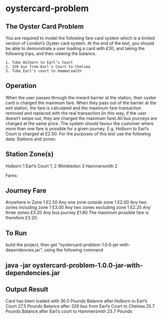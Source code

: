 # oystercard-problem

## The Oyster Card Problem ##
You are required to model the following fare card system which is a limited version of
London’s Oyster card system. At the end of the test, you should be able to demonstrate a
user loading a card with £30, and taking the following trips, and then viewing the balance.

	1. Tube Holborn to Earl’s Court
	2. 328 bus from Earl’s Court to Chelsea
	3. Tube Earl’s court to Hammersmith

## Operation ##
When the user passes through the inward barrier at the station, their oyster card is charged
the maximum fare.
When they pass out of the barrier at the exit station, the fare is calculated and the maximum
fare transaction removed and replaced with the real transaction (in this way, if the user
doesn’t swipe out, they are charged the maximum fare).All bus journeys are charged at the same price.
The system should favour the customer where more than one fare is possible for a given
journey. E.g. Holburn to Earl’s Court is charged at £2.50.
For the purposes of this test use the following data:
Stations and zones:

## Station Zone(s) ##
Holborn 1
Earl’s Court 1, 2
Wimbledon 3
Hammersmith 2

Fares:

## Journey Fare ##
Anywhere in Zone 1 £2.50
Any one zone outside zone 1 £2.00
Any two zones including zone 1 £3.00
Any two zones excluding zone 1 £2.25
Any three zones £3.20
Any bus journey £1.80
The maximum possible fare is therefore £3.20.


## To Run ##
build the project, then get "oystercard-problem-1.0.0-jar-with-dependencies.jar", using the following command
## java -jar oystercard-problem-1.0.0-jar-with-dependencies.jar ##

## Output Result ##
Card has been loaded with 30.0 Pounds
Balance after Holborn to Earl’s Court 27.5 Pounds
Balance after 328 bus from Earl’s Court to Chelsea 25.7 Pounds
Balance after Earl’s court to Hammersmith 23.7 Pounds